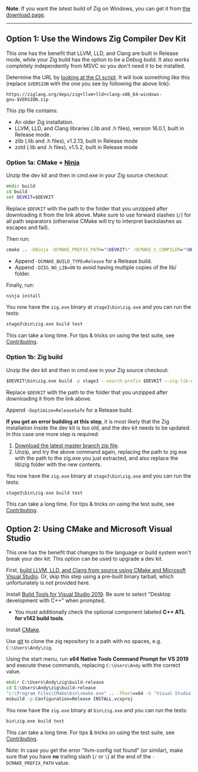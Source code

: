 **Note**: If you want the latest build of Zig on Windows, you can get it from [the download page](https://ziglang.org/download/).

***

## Option 1: Use the Windows Zig Compiler Dev Kit

This one has the benefit that LLVM, LLD, and Clang are built in Release mode, while your Zig build has the option to be a Debug build. It also works completely independently from MSVC so you don't need it to be installed.

Determine the URL by [looking at the CI script](https://github.com/ziglang/zig/blob/master/ci/x86_64-windows-debug.ps1#L1-L4). It will look something like this (replace `$VERSION` with the one you see by following the above link):

```
https://ziglang.org/deps/zig+llvm+lld+clang-x86_64-windows-gnu-$VERSION.zip
```

This zip file contains:

 * An older Zig installation.
 * LLVM, LLD, and Clang libraries (.lib and .h files), version 16.0.1, built in Release mode.
 * zlib (.lib and .h files), v1.2.13, built in Release mode
 * zstd (.lib and .h files), v1.5.2, built in Release mode

### Option 1a: CMake + [Ninja](https://ninja-build.org/)

Unzip the dev kit and then in cmd.exe in your Zig source checkout:

```bat
mkdir build
cd build
set DEVKIT=$DEVKIT
```

Replace `$DEVKIT` with the path to the folder that you unzipped after downloading it from the link above. Make sure to use forward slashes (`/`) for all path separators (otherwise CMake will try to interpret backslashes as escapes and fail).

Then run:

```bat
cmake .. -GNinja -DCMAKE_PREFIX_PATH="%DEVKIT%" -DCMAKE_C_COMPILER="%DEVKIT%/bin/zig.exe;cc" -DCMAKE_CXX_COMPILER="%DEVKIT%/bin/zig.exe;c++" -DCMAKE_AR="%DEVKIT%/bin/zig.exe" -DZIG_AR_WORKAROUND=ON -DZIG_STATIC=ON -DZIG_USE_LLVM_CONFIG=OFF
```

 * Append `-DCMAKE_BUILD_TYPE=Release` for a Release build.
 * Append `-DZIG_NO_LIB=ON` to avoid having multiple copies of the lib/ folder.

Finally, run:

```bat
ninja install
```

You now have the `zig.exe` binary at `stage3\bin\zig.exe` and you can run the tests:

```bat
stage3\bin\zig.exe build test
```

This can take a long time. For tips & tricks on using the test suite, see [Contributing](https://github.com/ziglang/zig/blob/master/.github/CONTRIBUTING.md#editing-source-code).

### Option 1b: Zig build

Unzip the dev kit and then in cmd.exe in your Zig source checkout:

```bat
$DEVKIT\bin\zig.exe build -p stage3 --search-prefix $DEVKIT --zig-lib-dir lib -Dstatic-llvm -Duse-zig-libcxx -Dtarget=x86_64-windows-gnu
```

Replace `$DEVKIT` with the path to the folder that you unzipped after downloading it from the link above.

Append `-Doptimize=ReleaseSafe` for a Release build.

**If you get an error building at this step**, it is most likely that the Zig installation inside the dev kit is too old, and the dev kit needs to be updated. In this case one more step is required:

 1. [Download the latest master branch zip file](https://ziglang.org/download/#release-master).
 2. Unzip, and try the above command again, replacing the path to zig.exe with the path to the zig.exe you just extracted, and also replace the lib\zig folder with the new contents.

You now have the `zig.exe` binary at `stage3\bin\zig.exe` and you can run the tests:

```bat
stage3\bin\zig.exe build test
```

This can take a long time. For tips & tricks on using the test suite, see [Contributing](https://github.com/ziglang/zig/blob/master/.github/CONTRIBUTING.md#editing-source-code).

## Option 2: Using CMake and Microsoft Visual Studio

This one has the benefit that changes to the language or build system won't break your dev kit. This option can be used to upgrade a dev kit.

First, [build LLVM, LLD, and Clang from source using CMake and Microsoft Visual Studio](https://github.com/ziglang/zig/wiki/How-to-build-LLVM,-libclang,-and-liblld-from-source#windows). Or, skip this step using a pre-built binary tarball, which unfortunately is not provided here.

Install [Build Tools for Visual Studio 2019](https://visualstudio.microsoft.com/downloads/#build-tools-for-visual-studio-2019). Be sure to select "Desktop development with C++" when prompted.
 * You must additionally check the optional component labeled **C++ ATL for v142 build tools**.

Install [CMake](http://cmake.org).

Use [git](https://git-scm.com/) to clone the zig repository to a path with no spaces, e.g. `C:\Users\Andy\zig`.

Using the start menu, run **x64 Native Tools Command Prompt for VS 2019** and execute these commands, replacing `C:\Users\Andy` with the correct value.

```bat
mkdir C:\Users\Andy\zig\build-release
cd C:\Users\Andy\zig\build-release
"c:\Program Files\CMake\bin\cmake.exe" .. -Thost=x64 -G "Visual Studio 16 2019" -A x64 -DCMAKE_PREFIX_PATH=C:\Users\Andy\llvm+clang+lld-13.0.1-x86_64-windows-msvc-release-mt -DCMAKE_BUILD_TYPE=Release
msbuild -p:Configuration=Release INSTALL.vcxproj
```

You now have the `zig.exe` binary at `bin\zig.exe` and you can run the tests:

```bat
bin\zig.exe build test
```

This can take a long time. For tips & tricks on using the test suite, see [Contributing](https://github.com/ziglang/zig/blob/master/.github/CONTRIBUTING.md#editing-source-code).

Note: In case you get the error "llvm-config not found" (or similar), make sure that you have **no** trailing slash (`/` or `\`) at the end of the `-DCMAKE_PREFIX_PATH` value. 
